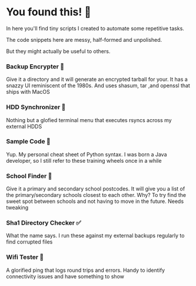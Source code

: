 # You found this! 🤯

In here you'll find tiny scripts I created to automate some repetitive tasks.

The code snippets here are messy, half-formed and unpolished.

But they might actually be useful to others. 



### Backup Encrypter 🔐
Give it a directory and it will generate an encrypted tarball for your. It has a snazzy UI reminiscent of the 1980s. And uses shasum, tar ,and openssl that ships with MacOS

### HDD Synchronizer 🔄
Nothing but a glofied terminal menu that executes rsyncs across my external HDDS

### Sample Code 📖
Yup. My personal cheat sheet of Python syntax. I was born a Java developer, so I still refer to these training wheels once in a while

### School Finder 🎒
Give it a primary and secondary school postcodes. It will give you a list of the primary/secondary schools closest to each other. Why? To try find the sweet spot between schools and not having to move in the future. Needs tweaking

### Sha1 Directory Checker ✅
What the name says. I run these against my external backups regularly to find corrupted files

### Wifi Tester 📡
A glorified ping that logs round trips and errors. Handy to identify connectivity issues and have something to show
